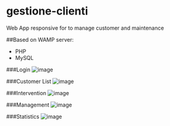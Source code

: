 # gestione-clienti
Web App responsive for to manage customer and maintenance

##Based on WAMP server:
- PHP
- MySQL

###Login
![image](https://user-images.githubusercontent.com/90909936/134672446-c2dab569-cee9-4721-9e57-c49866ed87f5.png)

###Customer List
![image](https://user-images.githubusercontent.com/90909936/134672714-88422164-0b1e-4d17-a7d3-33e730a4ee45.png)

###Intervention
![image](https://user-images.githubusercontent.com/90909936/134672984-4b27c390-1393-49eb-b166-586d0c1262d9.png)

###Management
![image](https://user-images.githubusercontent.com/90909936/134673050-e404b1a0-4836-4ec8-b507-5436bc888e54.png)

###Statistics
![image](https://user-images.githubusercontent.com/90909936/134673112-7ecd2d34-37c3-4ca8-a672-979fca389912.png)




